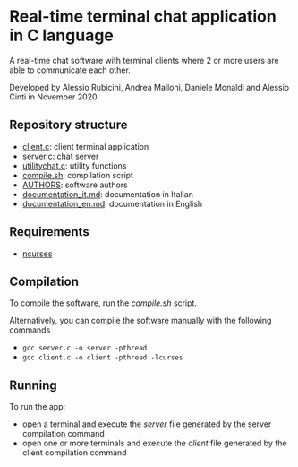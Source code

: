 # Real-time terminal chat application in C language

A real-time chat software with terminal clients where 2 or more users are able to communicate each other.

Developed by Alessio Rubicini, Andrea Malloni, Daniele Monaldi and Alessio Cinti in November 2020.

## Repository structure

- [client.c](client.c): client terminal application
- [server.c](server.c): chat server
- [utilitychat.c](utilitychat.c): utility functions
- [compile.sh](compile.sh): compilation script
- [AUTHORS](AUTHORS): software authors
- [documentation_it.md](documentation_it.md): documentation in Italian
- [documentation_en.md](documentation_en.md): documentation in English

## Requirements
- [ncurses](https://invisible-island.net/ncurses/ncurses.html)


## Compilation
To compile the software, run the *compile.sh* script.

Alternatively, you can compile the software manually with the following commands
- ``gcc server.c -o server -pthread``
- ``gcc client.c -o client -pthread -lcurses`` 


## Running
To run the app:
- open a terminal and execute the *server* file generated by the server compilation command
- open one or more terminals and execute the *client* file generated by the client compilation command
